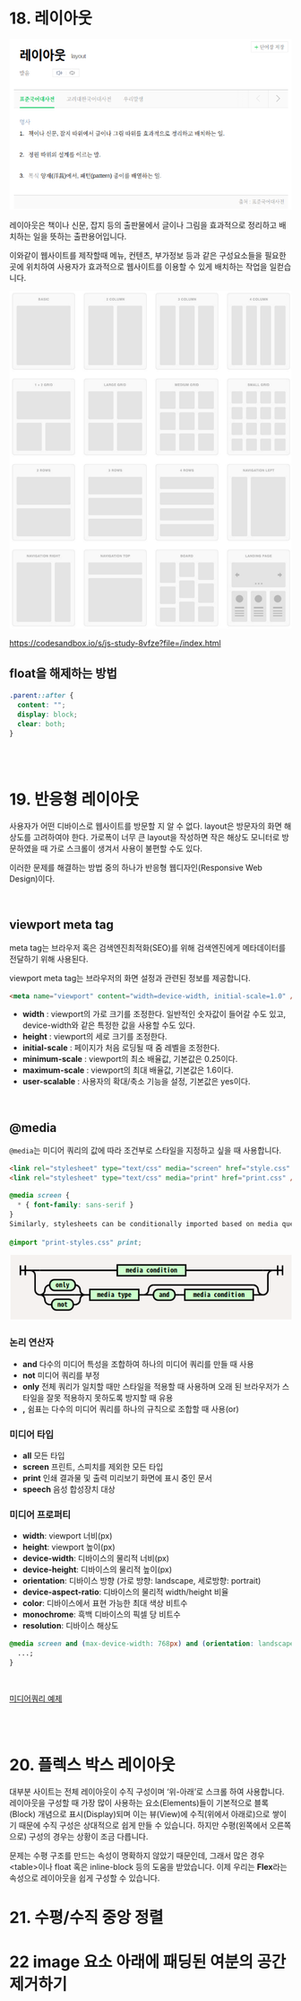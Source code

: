 # 18. 레이아웃

![layout](../images/layout.png)

레이아웃은 책이나 신문, 잡지 등의 출판물에서 글이나 그림을 효과적으로 정리하고 배치하는 일을 뜻하는 출판용어입니다.

이와같이 웹사이트를 제작할때 메뉴, 컨텐츠, 부가정보 등과 같은 구성요소들을 필요한 곳에 위치하여 사용자가 효과적으로 웹사이트를 이용할 수 있게 배치하는 작업을 일컫습니다.

![layout](../images/layout-samples.png)

https://codesandbox.io/s/js-study-8vfze?file=/index.html

## float을 해제하는 방법

```css
.parent::after {
  content: "";
  display: block;
  clear: both;
}
```

<br>
<br>

# 19. 반응형 레이아웃

사용자가 어떤 디바이스로 웹사이트를 방문할 지 알 수 없다. layout은 방문자의 화면 해상도를 고려하여야 한다. 가로폭이 너무 큰 layout을 작성하면 작은 해상도 모니터로 방문하였을 때 가로 스크롤이 생겨서 사용이 불편할 수도 있다.

이러한 문제를 해결하는 방법 중의 하나가 반응형 웹디자인(Responsive Web Design)이다.

<br>

## viewport meta tag

meta tag는 브라우저 혹은 검색엔진최적화(SEO)를 위해 검색엔진에게 메타데이터를 전달하기 위해 사용된다.

viewport meta tag는 브라우저의 화면 설정과 관련된 정보를 제공합니다.

```html
<meta name="viewport" content="width=device-width, initial-scale=1.0" />
```

- **width** : viewport의 가로 크기를 조정한다. 일반적인 숫자값이 들어갈 수도 있고, device-width와 같은 특정한 값을 사용할 수도 있다.
- **height** : viewport의 세로 크기를 조정한다.
- **initial-scale** : 페이지가 처음 로딩될 때 줌 레벨을 조정한다.
- **minimum-scale** : viewport의 최소 배율값, 기본값은 0.25이다.
- **maximum-scale** : viewport의 최대 배율값, 기본값은 1.6이다.
- **user-scalable** : 사용자의 확대/축소 기능을 설정, 기본값은 yes이다.

<br>

## @media

`@media`는 미디어 쿼리의 값에 따라 조건부로 스타일을 지정하고 싶을 때 사용합니다.

```html
<link rel="stylesheet" type="text/css" media="screen" href="style.css" />
<link rel="stylesheet" type="text/css" media="print" href="print.css" />
```

```css
@media screen {
  * { font-family: sans-serif }
}
Similarly, stylesheets can be conditionally imported based on media queries:

@import "print-styles.css" print;
```

![미디어쿼리](../images/mediaQueries.png)

### 논리 연산자

- **and** 다수의 미디어 특성을 조합하여 하나의 미디어 쿼리를 만들 때 사용
- **not** 미디어 쿼리를 부정
- **only** 전체 쿼리가 일치할 때만 스타일을 적용할 때 사용하며 오래 된 브라우저가 스타일을 잘못 적용하지 못하도록 방지할 때 유용
- **,** 쉼표는 다수의 미디어 쿼리를 하나의 규칙으로 조합할 때 사용(or)

### 미디어 타입

- **all** 모든 타입
- **screen** 프린트, 스피치를 제외한 모든 타입
- **print** 인쇄 결과물 및 출력 미리보기 화면에 표시 중인 문서
- **speech** 음성 합성장치 대상

### 미디어 프로퍼티

- **width**: viewport 너비(px)
- **height**: viewport 높이(px)
- **device-width**: 디바이스의 물리적 너비(px)
- **device-height**: 디바이스의 물리적 높이(px)
- **orientation**: 디바이스 방향 (가로 방향: landscape, 세로방향: portrait)
- **device-aspect-ratio**: 디바이스의 물리적 width/height 비율
- **color**: 디바이스에서 표현 가능한 최대 색상 비트수
- **monochrome**: 흑백 디바이스의 픽셀 당 비트수
- **resolution**: 디바이스 해상도

```css
@media screen and (max-device-width: 768px) and (orientation: landscape) {
  ...;
}
```

<br>

[미디어쿼리 예제](https://codesandbox.io/s/media-miytc?file=/index.html)

<br>
<br>

# 20. 플렉스 박스 레이아웃

대부분 사이트는 전체 레이아웃이 수직 구성이며 ‘위-아래’로 스크롤 하여 사용합니다.
레이아웃을 구성할 때 가장 많이 사용하는 요소(Elements)들이 기본적으로 블록(Block) 개념으로 표시(Display)되며 이는 뷰(View)에 수직(위에서 아래로)으로 쌓이기 때문에 수직 구성은 상대적으로 쉽게 만들 수 있습니다.
하지만 수평(왼쪽에서 오른쪽으로) 구성의 경우는 상황이 조금 다릅니다.

문제는 수평 구조를 만드는 속성이 명확하지 않았기 때문인데, 그래서 많은 경우 \<table\>이나 float 혹은 inline-block 등의 도움을 받았습니다.
이제 우리는 **Flex**라는속성으로 레이아웃을 쉽게 구성할 수 있습니다.

# 21. 수평/수직 중앙 정렬

# 22 image 요소 아래에 패딩된 여분의 공간 제거하기
